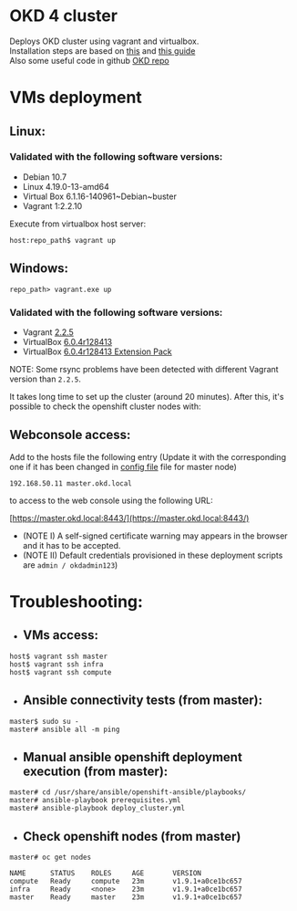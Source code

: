 # OKD 4 cluster
Deploys OKD cluster using vagrant and virtualbox.  
Installation steps are based on [this](https://www.openshift.com/blog/guide-to-installing-an-okd-4-4-cluster-on-your-home-lab) and [this guide](https://itnext.io/guide-installing-an-okd-4-5-cluster-508a2631cbee?gi=bd1f22cb39a9)  
Also some useful code in github [OKD repo](https://github.com/openshift/okd)

# VMs deployment
## Linux:
### Validated with the following software versions:  
- Debian 10.7  
- Linux 4.19.0-13-amd64  
- Virtual Box 6.1.16-140961\~Debian\~buster  
- Vagrant 1:2.2.10  

Execute from virtualbox host server:
````
host:repo_path$ vagrant up
````

## Windows:
````
repo_path> vagrant.exe up
````
### Validated with the following software versions:
  - Vagrant [2.2.5](https://releases.hashicorp.com/vagrant/2.2.5/)  
  - VirtualBox [6.0.4r128413](https://download.virtualbox.org/virtualbox/6.0.4/VirtualBox-6.0.4-128413-Win.exe)  
  - VirtualBox [6.0.4r128413 Extension Pack](https://download.virtualbox.org/virtualbox/6.0.6/Oracle_VM_VirtualBox_Extension_Pack-6.0.6.vbox-extpack)  
  
NOTE: Some rsync problems have been detected with different Vagrant version than ````2.2.5````.  


It takes long time to set up the cluster (around 20 minutes). After this, it's possible to check the openshift cluster nodes with:

## Webconsole access:
Add to the hosts file the following entry (Update it with the corresponding one if it has been changed in [config file](/config/vms.yaml) file for master node)
````
192.168.50.11 master.okd.local
````
to access to the web console using the following URL:

[https://master.okd.local:8443/](https://master.okd.local:8443/)

- (NOTE I) A self-signed certificate warning may appears in the browser and it has to be accepted.  
- (NOTE II) Default credentials provisioned in these deployment scripts are ````admin / okdadmin123````)  

# Troubleshooting:
- ## VMs access:
````
host$ vagrant ssh master
host$ vagrant ssh infra
host$ vagrant ssh compute
````
- ## Ansible connectivity tests (from master):
````
master$ sudo su -
master# ansible all -m ping
````
- ## Manual ansible openshift deployment execution (from master):
````
master# cd /usr/share/ansible/openshift-ansible/playbooks/
master# ansible-playbook prerequisites.yml
master# ansible-playbook deploy_cluster.yml
````
- ## Check openshift nodes (from master)  

````
master# oc get nodes

NAME      STATUS    ROLES     AGE       VERSION  
compute   Ready     compute   23m       v1.9.1+a0ce1bc657  
infra     Ready     <none>    23m       v1.9.1+a0ce1bc657  
master    Ready     master    23m       v1.9.1+a0ce1bc657  
````

